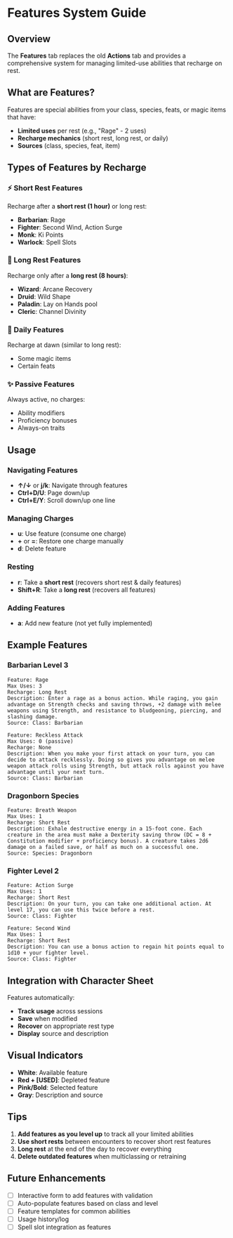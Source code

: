 # Features System Guide

## Overview

The **Features** tab replaces the old **Actions** tab and provides a comprehensive system for managing limited-use abilities that recharge on rest.

## What are Features?

Features are special abilities from your class, species, feats, or magic items that have:
- **Limited uses** per rest (e.g., "Rage" - 2 uses)
- **Recharge mechanics** (short rest, long rest, or daily)
- **Sources** (class, species, feat, item)

## Types of Features by Recharge

### ⚡ Short Rest Features
Recharge after a **short rest (1 hour)** or long rest:
- **Barbarian**: Rage
- **Fighter**: Second Wind, Action Surge
- **Monk**: Ki Points
- **Warlock**: Spell Slots

### 🌙 Long Rest Features
Recharge only after a **long rest (8 hours)**:
- **Wizard**: Arcane Recovery
- **Druid**: Wild Shape
- **Paladin**: Lay on Hands pool
- **Cleric**: Channel Divinity

### 📅 Daily Features
Recharge at dawn (similar to long rest):
- Some magic items
- Certain feats

### ✨ Passive Features
Always active, no charges:
- Ability modifiers
- Proficiency bonuses
- Always-on traits

## Usage

### Navigating Features
- **↑/↓** or **j/k**: Navigate through features
- **Ctrl+D/U**: Page down/up
- **Ctrl+E/Y**: Scroll down/up one line

### Managing Charges
- **u**: Use feature (consume one charge)
- **+** or **=**: Restore one charge manually
- **d**: Delete feature

### Resting
- **r**: Take a **short rest** (recovers short rest & daily features)
- **Shift+R**: Take a **long rest** (recovers all features)

### Adding Features
- **a**: Add new feature (not yet fully implemented)

## Example Features

### Barbarian Level 3
```
Feature: Rage
Max Uses: 3
Recharge: Long Rest
Description: Enter a rage as a bonus action. While raging, you gain advantage on Strength checks and saving throws, +2 damage with melee weapons using Strength, and resistance to bludgeoning, piercing, and slashing damage.
Source: Class: Barbarian

Feature: Reckless Attack
Max Uses: 0 (passive)
Recharge: None
Description: When you make your first attack on your turn, you can decide to attack recklessly. Doing so gives you advantage on melee weapon attack rolls using Strength, but attack rolls against you have advantage until your next turn.
Source: Class: Barbarian
```

### Dragonborn Species
```
Feature: Breath Weapon
Max Uses: 1
Recharge: Short Rest
Description: Exhale destructive energy in a 15-foot cone. Each creature in the area must make a Dexterity saving throw (DC = 8 + Constitution modifier + proficiency bonus). A creature takes 2d6 damage on a failed save, or half as much on a successful one.
Source: Species: Dragonborn
```

### Fighter Level 2
```
Feature: Action Surge
Max Uses: 1
Recharge: Short Rest
Description: On your turn, you can take one additional action. At level 17, you can use this twice before a rest.
Source: Class: Fighter

Feature: Second Wind
Max Uses: 1
Recharge: Short Rest
Description: You can use a bonus action to regain hit points equal to 1d10 + your fighter level.
Source: Class: Fighter
```

## Integration with Character Sheet

Features automatically:
- **Track usage** across sessions
- **Save** when modified
- **Recover** on appropriate rest type
- **Display** source and description

## Visual Indicators

- **White**: Available feature
- **Red + [USED]**: Depleted feature
- **Pink/Bold**: Selected feature
- **Gray**: Description and source

## Tips

1. **Add features as you level up** to track all your limited abilities
2. **Use short rests** between encounters to recover short rest features
3. **Long rest** at the end of the day to recover everything
4. **Delete outdated features** when multiclassing or retraining

## Future Enhancements

- [ ] Interactive form to add features with validation
- [ ] Auto-populate features based on class and level
- [ ] Feature templates for common abilities
- [ ] Usage history/log
- [ ] Spell slot integration as features
